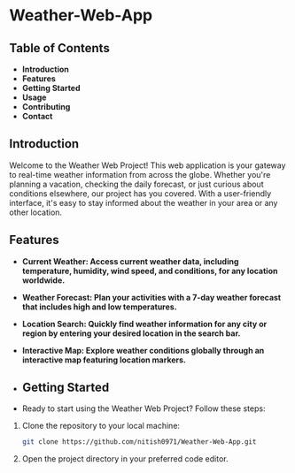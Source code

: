 # Weather-Web-App

## Table of Contents

- **Introduction**
- **Features**
- **Getting Started**
- **Usage**
- **Contributing**
- **Contact**

## Introduction

Welcome to the Weather Web Project! This web application is your gateway to real-time weather information from across the globe. Whether you're planning a vacation, checking the daily forecast, or just curious about conditions elsewhere, our project has you covered. With a user-friendly interface, it's easy to stay informed about the weather in your area or any other location.

## Features
- **Current Weather: Access current weather data, including temperature, humidity, wind speed, and conditions, for any location worldwide.**

- **Weather Forecast: Plan your activities with a 7-day weather forecast that includes high and low temperatures.**

- **Location Search: Quickly find weather information for any city or region by entering your desired location in the search bar.**

- **Interactive Map: Explore weather conditions globally through an interactive map featuring location markers.**

- ## Getting Started
- Ready to start using the Weather Web Project? Follow these steps:
1. Clone the repository to your local machine:
    ```bash
   git clone https://github.com/nitish0971/Weather-Web-App.git
    
2. Open the project directory in your preferred code editor.
